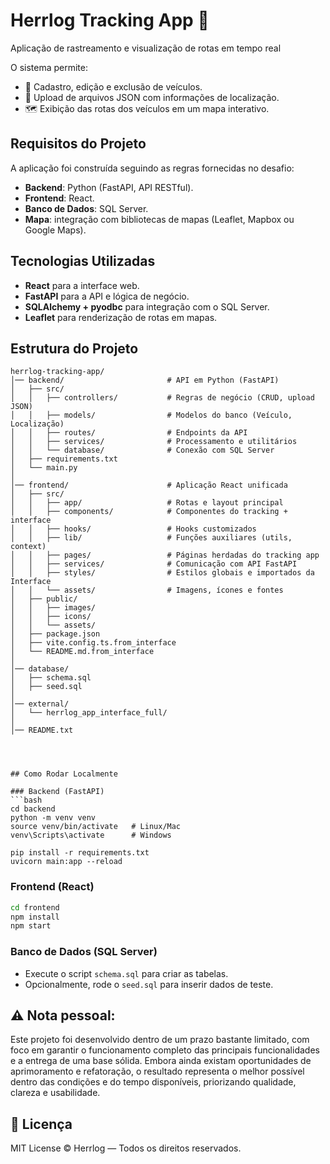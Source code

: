 # Herrlog Tracking App 🚛   
Aplicação de rastreamento e visualização de rotas em tempo real

O sistema permite:  
- 🚗 Cadastro, edição e exclusão de veículos.  
- 📂 Upload de arquivos JSON com informações de localização.  
- 🗺️ Exibição das rotas dos veículos em um mapa interativo.  



## Requisitos do Projeto  
A aplicação foi construída seguindo as regras fornecidas no desafio:  
- **Backend**: Python (FastAPI, API RESTful).  
- **Frontend**: React.  
- **Banco de Dados**: SQL Server.  
- **Mapa**: integração com bibliotecas de mapas (Leaflet, Mapbox ou Google Maps).  



## Tecnologias Utilizadas  
- **React** para a interface web.  
- **FastAPI** para a API e lógica de negócio.  
- **SQLAlchemy + pyodbc** para integração com o SQL Server.  
- **Leaflet** para renderização de rotas em mapas.  



## Estrutura do Projeto  

```
herrlog-tracking-app/
│── backend/                       # API em Python (FastAPI)
│   ├── src/
│   │   ├── controllers/           # Regras de negócio (CRUD, upload JSON)
│   │   ├── models/                # Modelos do banco (Veículo, Localização)
│   │   ├── routes/                # Endpoints da API
│   │   ├── services/              # Processamento e utilitários
│   │   └── database/              # Conexão com SQL Server
│   ├── requirements.txt
│   └── main.py
│
│── frontend/                      # Aplicação React unificada
│   ├── src/
│   │   ├── app/                   # Rotas e layout principal
│   │   ├── components/            # Componentes do tracking + interface
│   │   ├── hooks/                 # Hooks customizados
│   │   ├── lib/                   # Funções auxiliares (utils, context)
│   │   ├── pages/                 # Páginas herdadas do tracking app
│   │   ├── services/              # Comunicação com API FastAPI
│   │   ├── styles/                # Estilos globais e importados da Interface
│   │   └── assets/                # Imagens, ícones e fontes
│   ├── public/
│   │   ├── images/
│   │   ├── icons/
│   │   └── assets/
│   ├── package.json
│   ├── vite.config.ts.from_interface
│   └── README.md.from_interface
│
│── database/
│   ├── schema.sql
│   ├── seed.sql
│
│── external/
│   └── herrlog_app_interface_full/ 
│
│── README.txt                




## Como Rodar Localmente  

### Backend (FastAPI)  
```bash
cd backend
python -m venv venv
source venv/bin/activate   # Linux/Mac
venv\Scripts\activate      # Windows

pip install -r requirements.txt
uvicorn main:app --reload
```

### Frontend (React)  
```bash
cd frontend
npm install
npm start
```

### Banco de Dados (SQL Server)  
- Execute o script `schema.sql` para criar as tabelas.  
- Opcionalmente, rode o `seed.sql` para inserir dados de teste.  

## ⚠️ Nota pessoal:
Este projeto foi desenvolvido dentro de um prazo bastante limitado, com foco em garantir o funcionamento completo das principais funcionalidades e a entrega de uma base sólida. Embora ainda existam oportunidades de aprimoramento e refatoração, o resultado representa o melhor possível dentro das condições e do tempo disponíveis, priorizando qualidade, clareza e usabilidade.

## 📄 Licença
MIT License © Herrlog — Todos os direitos reservados.  

